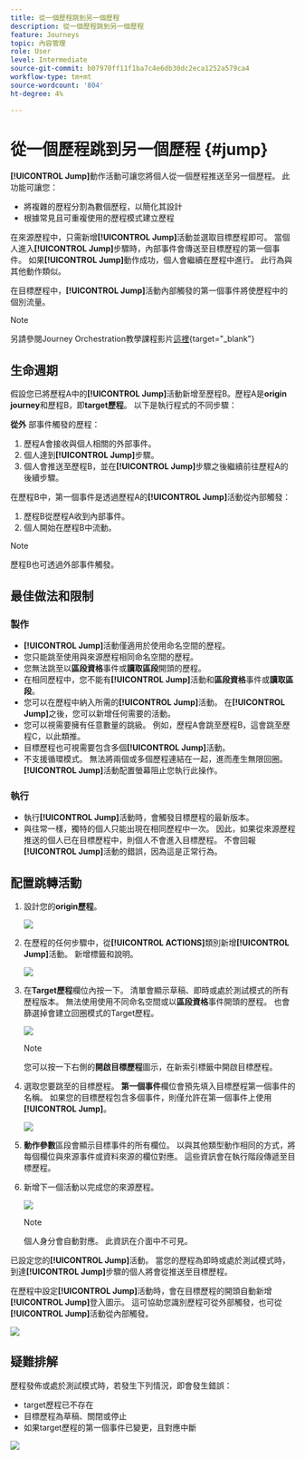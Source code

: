 ```yaml
---
title: 從一個歷程跳到另一個歷程
description: 從一個歷程跳到另一個歷程
feature: Journeys
topic: 內容管理
role: User
level: Intermediate
source-git-commit: b07970ff11f1ba7c4e6db30dc2eca1252a579ca4
workflow-type: tm+mt
source-wordcount: '804'
ht-degree: 4%

---
```


# 從一個歷程跳到另一個歷程 {#jump}

**[!UICONTROL Jump]**&#x200B;動作活動可讓您將個人從一個歷程推送至另一個歷程。 此功能可讓您：

* 將複雜的歷程分割為數個歷程，以簡化其設計
* 根據常見且可重複使用的歷程模式建立歷程

在來源歷程中，只需新增&#x200B;**[!UICONTROL Jump]**&#x200B;活動並選取目標歷程即可。 當個人進入&#x200B;**[!UICONTROL Jump]**&#x200B;步驟時，內部事件會傳送至目標歷程的第一個事件。 如果&#x200B;**[!UICONTROL Jump]**&#x200B;動作成功，個人會繼續在歷程中進行。 此行為與其他動作類似。

在目標歷程中，**[!UICONTROL Jump]**&#x200B;活動內部觸發的第一個事件將使歷程中的個別流量。

>[!NOTE]
>
>另請參閱Journey Orchestration教學課程影片[這裡](https://experienceleague.adobe.com/docs/journey-orchestration-learn/tutorials/building-a-journey/jumping-to-another-journey.html?lang=zh-Hant){target=&quot;_blank&quot;}

## 生命週期

假設您已將歷程A中的&#x200B;**[!UICONTROL Jump]**&#x200B;活動新增至歷程B。歷程A是&#x200B;**origin journey**&#x200B;和歷程B，即&#x200B;**target歷程**。
以下是執行程式的不同步驟：

**從外** 部事件觸發的歷程：

1. 歷程A會接收與個人相關的外部事件。
1. 個人達到&#x200B;**[!UICONTROL Jump]**&#x200B;步驟。
1. 個人會推送至歷程B，並在&#x200B;**[!UICONTROL Jump]**&#x200B;步驟之後繼續前往歷程A的後續步驟。

在歷程B中，第一個事件是透過歷程A的&#x200B;**[!UICONTROL Jump]**&#x200B;活動從內部觸發：

1. 歷程B從歷程A收到內部事件。
1. 個人開始在歷程B中流動。

>[!NOTE]
>
>歷程B也可透過外部事件觸發。

## 最佳做法和限制

### 製作

* **[!UICONTROL Jump]**&#x200B;活動僅適用於使用命名空間的歷程。
* 您只能跳至使用與來源歷程相同命名空間的歷程。
* 您無法跳至以&#x200B;**區段資格**&#x200B;事件或&#x200B;**讀取區段**&#x200B;開頭的歷程。
* 在相同歷程中，您不能有&#x200B;**[!UICONTROL Jump]**&#x200B;活動和&#x200B;**區段資格**&#x200B;事件或&#x200B;**讀取區段**。
* 您可以在歷程中納入所需的&#x200B;**[!UICONTROL Jump]**&#x200B;活動。 在&#x200B;**[!UICONTROL Jump]**&#x200B;之後，您可以新增任何需要的活動。
* 您可以視需要擁有任意數量的跳級。 例如，歷程A會跳至歷程B，這會跳至歷程C，以此類推。
* 目標歷程也可視需要包含多個&#x200B;**[!UICONTROL Jump]**&#x200B;活動。
* 不支援循環模式。 無法將兩個或多個歷程連結在一起，進而產生無限回圈。 **[!UICONTROL Jump]**&#x200B;活動配置螢幕阻止您執行此操作。

### 執行

* 執行&#x200B;**[!UICONTROL Jump]**&#x200B;活動時，會觸發目標歷程的最新版本。
* 與往常一樣，獨特的個人只能出現在相同歷程中一次。 因此，如果從來源歷程推送的個人已在目標歷程中，則個人不會進入目標歷程。 不會回報&#x200B;**[!UICONTROL Jump]**&#x200B;活動的錯誤，因為這是正常行為。

## 配置跳轉活動

1. 設計您的&#x200B;**origin歷程**。

   ![](../assets/jump1.png)

1. 在歷程的任何步驟中，從&#x200B;**[!UICONTROL ACTIONS]**&#x200B;類別新增&#x200B;**[!UICONTROL Jump]**&#x200B;活動。 新增標籤和說明。

   ![](../assets/jump2.png)

1. 在&#x200B;**Target歷程**欄位內按一下。
清單會顯示草稿、即時或處於測試模式的所有歷程版本。 無法使用使用不同命名空間或以**區段資格**&#x200B;事件開頭的歷程。 也會篩選掉會建立回圈模式的Target歷程。

   ![](../assets/jump3.png)

   >[!NOTE]
   >
   >您可以按一下右側的&#x200B;**開啟目標歷程**&#x200B;圖示，在新索引標籤中開啟目標歷程。

1. 選取您要跳至的目標歷程。
**第一個事件**&#x200B;欄位會預先填入目標歷程第一個事件的名稱。 如果您的目標歷程包含多個事件，則僅允許在第一個事件上使用&#x200B;**[!UICONTROL Jump]**。

   ![](../assets/jump4.png)

1. **動作參數**&#x200B;區段會顯示目標事件的所有欄位。 以與其他類型動作相同的方式，將每個欄位與來源事件或資料來源的欄位對應。 這些資訊會在執行階段傳遞至目標歷程。
1. 新增下一個活動以完成您的來源歷程。

   ![](../assets/jump5.png)


   >[!NOTE]
   >
   >個人身分會自動對應。 此資訊在介面中不可見。

已設定您的&#x200B;**[!UICONTROL Jump]**&#x200B;活動。 當您的歷程為即時或處於測試模式時，到達&#x200B;**[!UICONTROL Jump]**&#x200B;步驟的個人將會從推送至目標歷程。

在歷程中設定&#x200B;**[!UICONTROL Jump]**&#x200B;活動時，會在目標歷程的開頭自動新增&#x200B;**[!UICONTROL Jump]**&#x200B;登入圖示。 這可協助您識別歷程可從外部觸發，也可從&#x200B;**[!UICONTROL Jump]**&#x200B;活動從內部觸發。

![](../assets/jump7.png)

## 疑難排解

歷程發佈或處於測試模式時，若發生下列情況，即會發生錯誤：
* target歷程已不存在
* 目標歷程為草稿、關閉或停止
* 如果target歷程的第一個事件已變更，且對應中斷

![](../assets/jump6.png)

